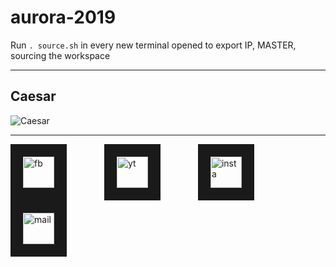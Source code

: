 # aurora-2019

Run `. source.sh` in every new terminal opened to export IP, MASTER, sourcing the workspace
***
## Caesar
<img src="https://lh3.googleusercontent.com/rI-9T6auQODg6LbeKWk8bkTdIM_IA075mIelz2W10DOcFZM5G7yZiFXyspjS4aDxOQbsrF0UhwzSrmoTQUClYWUtrSCVfz-pCW4RZPuEprH671B5ImO0lwnl5iO72UD9dXRO6JHK9vQVrXNOXd9M9pdL82NZIjWckgI8A6wp9xFrBzzCLk_9OBjtYcopLjRS73wpoD4veHYv4MEj9lsMORNjdmg2DtwYOOmSU11DDdzeKJz_20jaQkfK0e24tzCHIDJQGZYZvDNvd_ORMo0mnVBIgBftQZQH-IuDOz5pKHOncWjXG5wTLxNeyEDE8a92nX6-qKcyn1MZBdBA0nID8zM3KUO3nvM6BUP8Cq0-OrOt0-ieqZepbejJbv2Is3O1RVGhuLgvg6rWw29s5yShGlZMX3aEOZ4XrLdc26sURhkIOul7NtGgqqqHuxBfO_MmnH4h5wsN_iD3MckW_9S3zceZuXIW1Gdq3-fIdeT3eScnhNntCb7icd8Z9n7WXc6ptb68XOoJLRxB-x3p4COBBfmUAIIKfU01XShoJc5MnBysqDv4rHgsVB3ven48FgHSU-dKmF1tO10v9SRZ6ma8No7-1FtuaAEBAc7zOQIrSB9CXStQSQABSvHNHFGqpwFKNHoC2BJJ9FAwCjfYe9s74TWF8ZXE_LmN4sO-kDcjukY0m0hbk6UfkfNCFu2z1jZa4QyaEqVxBwh8F3h5XA=w626-h672-no" 
alt="Caesar" />

***
<a href="https://facebook.com/Anveshak.CFI.IITM
" target="_blank"><img src="https://cdn1.iconfinder.com/data/icons/logotypes/32/square-facebook-128.png" 
alt="fb" width="50" height="50" border="20" /></a>&emsp;&emsp;&emsp;&emsp;
<a href="https://www.youtube.com/channel/UCiYcMDTMdyaxfUrP-6C2HAQ
" target="_blank"><img src="https://cdn1.iconfinder.com/data/icons/logotypes/32/youtube-128.png" 
alt="yt" width="50" height="50" border="20" /></a>&emsp;&emsp;&emsp;&emsp;
<a href="https://www.instagram.com/anveshak_iitm/
" target="_blank"><img src="https://cdn4.iconfinder.com/data/icons/social-media-2146/512/25_social-128.png" 
alt="insta" width="50" height="50" border="20" /></a>&emsp;&emsp;&emsp;&emsp;
<a href="mailto:teamanveshak@smail.iitm.ac.in
" target="_blank"><img src="https://cdn2.iconfinder.com/data/icons/social-icons-color/512/gmail-128.png" 
alt="mail" width="50" height="50" border="20" /></a>&emsp;&emsp;&emsp;&emsp;
